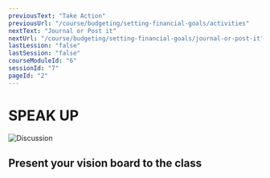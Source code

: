 ```yaml
---
previousText: "Take Action"
previousUrl: "/course/budgeting/setting-financial-goals/activities"
nextText: "Journal or Post it"
nextUrl: "/course/budgeting/setting-financial-goals/journal-or-post-it"
lastLession: "false"
lastSession: "false"
courseModuleId: "6"
sessionId: "7"
pageId: "2"
---
```



# SPEAK UP
![Discussion](/assets/img/lets-talk-about-it.png)

## Present your vision board to the class
<sparkle-feed-post assignment-name="Present your vision board to the class" ></sparkle-feed-post>
